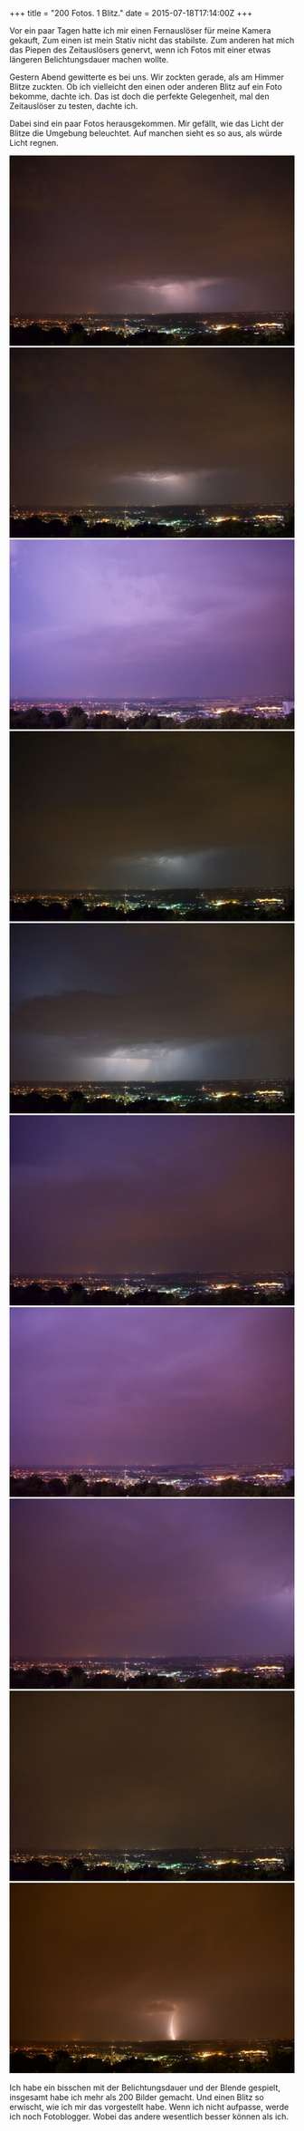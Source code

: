 +++
title = "200 Fotos. 1 Blitz."
date = 2015-07-18T17:14:00Z
+++

Vor ein paar Tagen hatte ich mir einen Fernauslöser für meine Kamera gekauft, Zum einen ist mein Stativ nicht das stabilste. Zum anderen hat mich das Piepen des Zeitauslösers genervt, wenn ich Fotos mit einer etwas längeren Belichtungsdauer machen wollte.

Gestern Abend gewitterte es bei uns. Wir zockten gerade, als am Himmer Blitze zuckten. Ob ich vielleicht den einen oder anderen Blitz auf ein Foto bekomme, dachte ich. Das ist doch die perfekte Gelegenheit, mal den Zeitauslöser zu testen, dachte ich.

Dabei sind ein paar Fotos herausgekommen. Mir gefällt, wie das Licht der Blitze die Umgebung beleuchtet. Auf manchen sieht es so aus, als würde Licht regnen.

![Himmel mit Blitzen](/img/IMG_83.jpg)
![Himmel mit Blitzen](/img/IMG_84.jpg)
![Himmel mit Blitzen](/img/IMG_85.jpg)
![Himmel mit Blitzen](/img/IMG_86.jpg)
![Himmel mit Blitzen](/img/IMG_87.jpg)
![Himmel mit Blitzen](/img/IMG_88.jpg)
![Himmel mit Blitzen](/img/IMG_89.jpg)
![Himmel mit Blitzen](/img/IMG_90.jpg)
![Himmel mit Blitzen](/img/IMG_91.jpg)
![Himmel mit Blitzen](/img/IMG_92.jpg)

Ich habe ein bisschen mit der Belichtungsdauer und der Blende gespielt, insgesamt habe ich mehr als 200 Bilder gemacht. Und einen Blitz so erwischt, wie ich mir das vorgestellt habe. Wenn ich nicht aufpasse, werde ich noch Fotoblogger. Wobei das andere wesentlich besser können als ich.